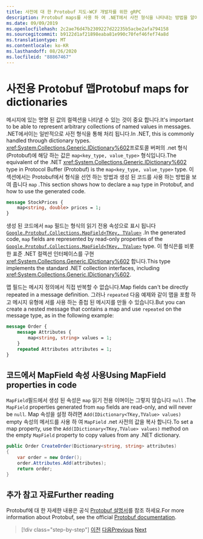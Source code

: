 ```yaml
---
title: 사전에 대 한 Protobuf 지도-WCF 개발자를 위한 gRPC
description: Protobuf maps를 사용 하 여 .NET에서 사전 형식을 나타내는 방법을 알아봅니다.
ms.date: 09/09/2019
ms.openlocfilehash: 2c2ae76d47b2309227d22235b5acbe2afa794158
ms.sourcegitcommit: b9122d1af21898eaba81e990c70fef46fef74a8d
ms.translationtype: MT
ms.contentlocale: ko-KR
ms.lasthandoff: 08/26/2020
ms.locfileid: "88867467"
---
```

# <a name="protobuf-maps-for-dictionaries"></a><span data-ttu-id="d6522-103">사전용 Protobuf 맵</span><span class="sxs-lookup"><span data-stu-id="d6522-103">Protobuf maps for dictionaries</span></span>

<span data-ttu-id="d6522-104">메시지에 있는 명명 된 값의 컬렉션을 나타낼 수 있는 것이 중요 합니다.</span><span class="sxs-lookup"><span data-stu-id="d6522-104">It's important to be able to represent arbitrary collections of named values in messages.</span></span> <span data-ttu-id="d6522-105">.NET에서이는 일반적으로 사전 형식을 통해 처리 됩니다.</span><span class="sxs-lookup"><span data-stu-id="d6522-105">In .NET, this is commonly handled through dictionary types.</span></span> <span data-ttu-id="d6522-106"><xref:System.Collections.Generic.IDictionary%602>프로토콜 버퍼의 .net 형식 (Protobuf)에 해당 하는 값은 `map<key_type, value_type>` 형식입니다.</span><span class="sxs-lookup"><span data-stu-id="d6522-106">The equivalent of the .NET <xref:System.Collections.Generic.IDictionary%602> type in Protocol Buffer (Protobuf) is the `map<key_type, value_type>` type.</span></span> <span data-ttu-id="d6522-107">이 섹션에서는 Protobuf에서 형식을 선언 하는 방법과 생성 된 코드를 사용 하는 방법을 보여 줍니다 `map` .</span><span class="sxs-lookup"><span data-stu-id="d6522-107">This section shows how to declare a `map` type in Protobuf, and how to use the generated code.</span></span>

```protobuf
message StockPrices {
    map<string, double> prices = 1;
}
```

<span data-ttu-id="d6522-108">생성 된 코드에서 `map` 필드는 형식의 읽기 전용 속성으로 표시 됩니다 [`Google.Protobuf.Collections.MapField<TKey, TValue>`][map-field] .</span><span class="sxs-lookup"><span data-stu-id="d6522-108">In the generated code, `map` fields are represented by read-only properties of the [`Google.Protobuf.Collections.MapField<TKey, TValue>`][map-field] type.</span></span> <span data-ttu-id="d6522-109">이 형식은를 비롯 한 표준 .NET 컬렉션 인터페이스를 구현 <xref:System.Collections.Generic.IDictionary%602> 합니다.</span><span class="sxs-lookup"><span data-stu-id="d6522-109">This type implements the standard .NET collection interfaces, including <xref:System.Collections.Generic.IDictionary%602>.</span></span>

<span data-ttu-id="d6522-110">맵 필드는 메시지 정의에서 직접 반복할 수 없습니다.</span><span class="sxs-lookup"><span data-stu-id="d6522-110">Map fields can't be directly repeated in a message definition.</span></span> <span data-ttu-id="d6522-111">그러나 `repeated` 다음 예제와 같이 맵을 포함 하 고 메시지 유형에 서를 사용 하는 중첩 된 메시지를 만들 수 있습니다.</span><span class="sxs-lookup"><span data-stu-id="d6522-111">But you can create a nested message that contains a map and use `repeated` on the message type, as in the following example:</span></span>

```protobuf
message Order {
    message Attributes {
        map<string, string> values = 1;
    }
    repeated Attributes attributes = 1;
}
```

## <a name="using-mapfield-properties-in-code"></a><span data-ttu-id="d6522-112">코드에서 MapField 속성 사용</span><span class="sxs-lookup"><span data-stu-id="d6522-112">Using MapField properties in code</span></span>

<span data-ttu-id="d6522-113">`MapField`필드에서 생성 된 속성은 `map` 읽기 전용 이며이는 그렇지 않습니다 `null` .</span><span class="sxs-lookup"><span data-stu-id="d6522-113">The `MapField` properties generated from `map` fields are read-only, and will never be `null`.</span></span> <span data-ttu-id="d6522-114">Map 속성을 설정 하려면 `Add(IDictionary<TKey,TValue> values)` empty 속성의 메서드를 사용 하 여 `MapField` .net 사전의 값을 복사 합니다.</span><span class="sxs-lookup"><span data-stu-id="d6522-114">To set a map property, use the `Add(IDictionary<TKey,TValue> values)` method on the empty `MapField` property to copy values from any .NET dictionary.</span></span>

```csharp
public Order CreateOrder(Dictionary<string, string> attributes)
{
    var order = new Order();
    order.Attributes.Add(attributes);
    return order;
}
```

## <a name="further-reading"></a><span data-ttu-id="d6522-115">추가 참고 자료</span><span class="sxs-lookup"><span data-stu-id="d6522-115">Further reading</span></span>

<span data-ttu-id="d6522-116">Protobuf에 대 한 자세한 내용은 공식 [Protobuf 설명서](https://developers.google.com/protocol-buffers/docs/overview)를 참조 하세요.</span><span class="sxs-lookup"><span data-stu-id="d6522-116">For more information about Protobuf, see the official [Protobuf documentation](https://developers.google.com/protocol-buffers/docs/overview).</span></span>

[map-field]: https://developers.google.cn/protocol-buffers/docs/reference/csharp/class/google/protobuf/collections/map-field-t-key-t-value-

>[!div class="step-by-step"]
><span data-ttu-id="d6522-117">[이전](protobuf-enums.md)
>[다음](wcf-services-to-grpc-comparison.md)</span><span class="sxs-lookup"><span data-stu-id="d6522-117">[Previous](protobuf-enums.md)
[Next](wcf-services-to-grpc-comparison.md)</span></span>
